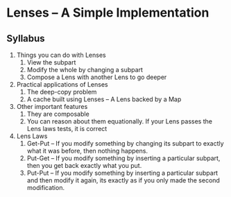 # Lenses – A Simple Implementation

## Syllabus
1. Things you can do with Lenses
    1. View the subpart
    1. Modify the whole by changing a subpart
    1. Compose a Lens with another Lens to go deeper
1. Practical applications of Lenses
    1. The deep-copy problem
    1. A cache built using Lenses – A Lens backed by a Map
1. Other important features 
    1. They are composable
    2. You can reason about them equationally.  If your Lens passes the Lens laws tests, it is correct
1. Lens Laws
    1. Get-Put – If you modify something by changing its subpart to exactly what it was before, then nothing happens.
    1. Put-Get – If you modify something by inserting a particular subpart,  then you get back exactly what you put.
    1. Put-Put – If you modify something by inserting a particular subpart and then modify it again,  its exactly as if you only made the second modification.
